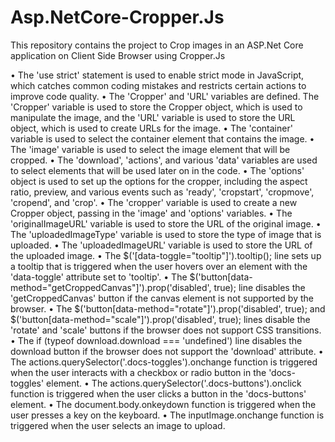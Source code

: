 # Asp.NetCore-Cropper.Js
This repository contains the project to Crop images  in an ASP.Net Core application on Client Side Browser using Cropper.Js

•	The 'use strict' statement is used to enable strict mode in JavaScript, which catches common coding mistakes and restricts certain actions to improve code quality.
•	The 'Cropper' and 'URL' variables are defined. The 'Cropper' variable is used to store the Cropper object, which is used to manipulate the image, and the 'URL' variable is used to store the URL object, which is used to create URLs for the image.
•	The 'container' variable is used to select the container element that contains the image.
•	The 'image' variable is used to select the image element that will be cropped.
•	The 'download', 'actions', and various 'data' variables are used to select elements that will be used later on in the code.
•	The 'options' object is used to set up the options for the cropper, including the aspect ratio, preview, and various events such as 'ready', 'cropstart', 'cropmove', 'cropend', and 'crop'.
•	The 'cropper' variable is used to create a new Cropper object, passing in the 'image' and 'options' variables.
•	The 'originalImageURL' variable is used to store the URL of the original image.
•	The 'uploadedImageType' variable is used to store the type of image that is uploaded.
•	The 'uploadedImageURL' variable is used to store the URL of the uploaded image.
•	The $('[data-toggle="tooltip"]').tooltip(); line sets up a tooltip that is triggered when the user hovers over an element with the 'data-toggle' attribute set to 'tooltip'.
•	The $('button[data-method="getCroppedCanvas"]').prop('disabled', true); line disables the 'getCroppedCanvas' button if the canvas element is not supported by the browser.
•	The $('button[data-method="rotate"]').prop('disabled', true); and $('button[data-method="scale"]').prop('disabled', true); lines disable the 'rotate' and 'scale' buttons if the browser does not support CSS transitions.
•	The if (typeof download.download === 'undefined') line disables the download button if the browser does not support the 'download' attribute.
•	The actions.querySelector('.docs-toggles').onchange function is triggered when the user interacts with a checkbox or radio button in the 'docs-toggles' element.
•	The actions.querySelector('.docs-buttons').onclick function is triggered when the user clicks a button in the 'docs-buttons' element.
•	The document.body.onkeydown function is triggered when the user presses a key on the keyboard.
•	The inputImage.onchange function is triggered when the user selects an image to upload.
